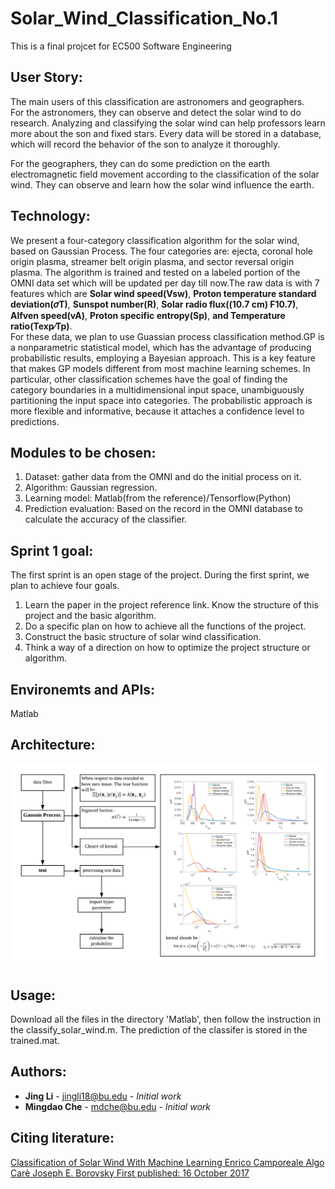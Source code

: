 # Solar_Wind_Classification_No.1
This is a final projcet for EC500 Software Engineering

## User Story:
The main users of this classification are astronomers and geographers.<br>
For the astronomers, they can observe and detect the solar wind to do research. Analyzing and classifying the solar wind can help professors learn more about the son and fixed stars. Every data will be stored in a database, which will record the behavior of the son to analyze it thoroughly.<br>

For the geographers, they can do some prediction on the earth electromagnetic field movement according to the classification of the solar wind. They can observe and learn how the solar wind influence the earth.<br>


## Technology:
We present a four-category classification algorithm for the solar wind, based on Gaussian Process. The four categories are: ejecta, coronal hole origin plasma, streamer belt origin plasma, and sector reversal origin plasma. The algorithm is trained and tested on a labeled portion of the OMNI data set which will be updated per day till now.The raw data is with 7 features which are **Solar wind speed(Vsw)**,
**Proton temperature standard deviation(𝜎T)**, **Sunspot number(R)**, **Solar radio flux((10.7 cm) F10.7)**, **Alfven speed(vA)**, **Proton specific entropy(Sp)**, **and Temperature ratio(Texp∕Tp)**.<br>
For these data, we plan to use Guassian process classification method.GP is a nonparametric statistical model, which has the advantage of producing probabilistic results, employing a Bayesian approach. This is a key feature that makes GP models different from most machine learning schemes. In particular, other classification schemes have the goal of finding the category boundaries in a multidimensional input space, unambiguously partitioning the input space into categories. The probabilistic approach is more flexible and informative, because it attaches a confidence level to predictions.<br>

## Modules to be chosen:
1.	Dataset: gather data from the OMNI and do the initial process on it.<br>
2.	Algorithm: Gaussian regression.<br>
3.	Learning model: Matlab(from the reference)/Tensorflow(Python)<br>
4.	Prediction evaluation: Based on the record in the OMNI database to calculate the accuracy of the classifier.<br>

## Sprint 1 goal:
The first sprint is an open stage of the project. During the first sprint, we plan to achieve four goals.<br>
1.	Learn the paper in the project reference link. Know the structure of this project and the basic algorithm.<br>
2.	Do a specific plan on how to achieve all the functions of the project.<br>
3.	Construct the basic structure of solar wind classification.<br>
4.	Think a way of a direction on how to optimize the project structure or algorithm.<br>

## Environemts and APIs:
Matlab<br>

## Architecture:
![image](https://github.com/ec500-software-engineering/project-05-solar_wind_classification/blob/master/images/Blank%20Diagram.png) 

## Usage:
Download all the files in the directory 'Matlab', then follow the instruction in the classify_solar_wind.m. The prediction of the classifer is stored in the trained.mat.


## Authors:

* **Jing Li** - jingli18@bu.edu - *Initial work*
* **Mingdao Che** - mdche@bu.edu - *Initial work*

## Citing literature:
[Classification of Solar Wind With Machine Learning Enrico Camporeale  Algo Carè  Joseph E. Borovsky First published: 16 October 2017](https://agupubs.onlinelibrary.wiley.com/doi/abs/10.1002/2017JA024383)
